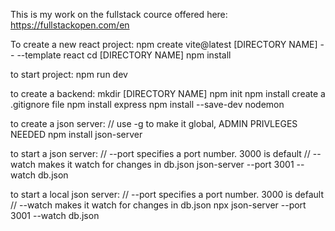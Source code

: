 This is my work on the fullstack cource offered here: https://fullstackopen.com/en

To create a new react project:
npm create vite@latest [DIRECTORY NAME] -- --template react
cd [DIRECTORY NAME]
npm install

to start project:
npm run dev

to create a backend:
mkdir [DIRECTORY NAME]
npm init
npm install
create a .gitignore file
npm install express
npm install --save-dev nodemon

to create a json server:
// use -g to make it global, ADMIN PRIVLEGES NEEDED
npm install json-server

to start a json server:
// --port specifies a port number. 3000 is default
// --watch makes it watch for changes in db.json
json-server --port 3001 --watch db.json

to start a local json server:
// --port specifies a port number. 3000 is default
// --watch makes it watch for changes in db.json
npx json-server --port 3001 --watch db.json

